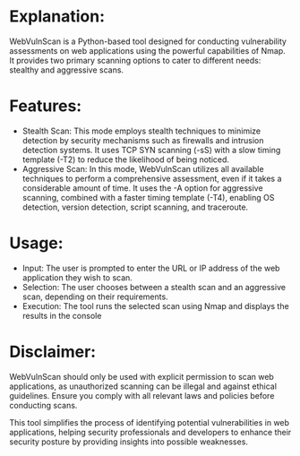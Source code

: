 # Explanation:
WebVulnScan is a Python-based tool designed for conducting vulnerability assessments on web applications using the powerful capabilities of Nmap. It provides two primary scanning options to cater to different needs: stealthy and aggressive scans.

# Features:
+ Stealth Scan: This mode employs stealth techniques to minimize detection by security mechanisms such as firewalls and intrusion detection systems. It uses TCP SYN scanning (-sS) with a slow timing template (-T2) to reduce the likelihood of being noticed.
+ Aggressive Scan: In this mode, WebVulnScan utilizes all available techniques to perform a comprehensive assessment, even if it takes a considerable amount of time. It uses the -A option for aggressive scanning, combined with a faster timing template (-T4), enabling OS detection, version detection, script scanning, and traceroute.

# Usage:
+ Input: The user is prompted to enter the URL or IP address of the web application they wish to scan.
+ Selection: The user chooses between a stealth scan and an aggressive scan, depending on their requirements.
+ Execution: The tool runs the selected scan using Nmap and displays the results in the console

# Disclaimer:
WebVulnScan should only be used with explicit permission to scan web applications, as unauthorized scanning can be illegal and against ethical guidelines. Ensure you comply with all relevant laws and policies before conducting scans.

This tool simplifies the process of identifying potential vulnerabilities in web applications, helping security professionals and developers to enhance their security posture by providing insights into possible weaknesses.
